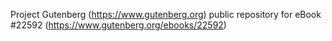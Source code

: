 Project Gutenberg (https://www.gutenberg.org) public repository for eBook #22592 (https://www.gutenberg.org/ebooks/22592)
